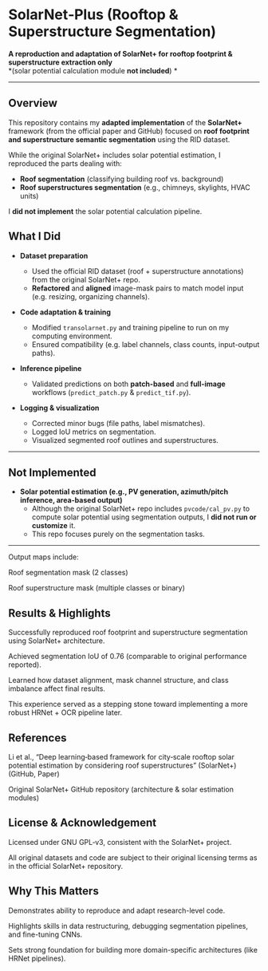 # SolarNet‑Plus (Rooftop & Superstructure Segmentation)

**A reproduction and adaptation of SolarNet+ for rooftop footprint & superstructure extraction only**  
*(solar potential calculation module **not included**) *

---

## Overview

This repository contains my **adapted implementation** of the **SolarNet+** framework (from the official paper and GitHub) focused on **roof footprint and superstructure semantic segmentation** using the RID dataset.

While the original SolarNet+ includes solar potential estimation, I reproduced the parts dealing with:
- **Roof segmentation** (classifying building roof vs. background)
- **Roof superstructures segmentation** (e.g., chimneys, skylights, HVAC units)

I **did not implement** the solar potential calculation pipeline.


## What I Did

- **Dataset preparation**  
  - Used the official RID dataset (roof + superstructure annotations) from the original SolarNet+ repo.  
  - **Refactored** and **aligned** image-mask pairs to match model input (e.g. resizing, organizing channels).

- **Code adaptation & training**  
  - Modified `transolarnet.py` and training pipeline to run on my computing environment.  
  - Ensured compatibility (e.g. label channels, class counts, input-output paths).

- **Inference pipeline**  
  - Validated predictions on both **patch-based** and **full-image** workflows (`predict_patch.py` & `predict_tif.py`).

- **Logging & visualization**  
  - Corrected minor bugs (file paths, label mismatches).  
  - Logged IoU metrics on segmentation.  
  - Visualized segmented roof outlines and superstructures.

---

## Not Implemented

- **Solar potential estimation (e.g., PV generation, azimuth/pitch inference, area-based output)**  
  - Although the original SolarNet+ repo includes `pvcode/cal_pv.py` to compute solar potential using segmentation outputs, I **did not run or customize** it.  
  - This repo focuses purely on the segmentation tasks.

---


Output maps include:

Roof segmentation mask (2 classes)

Roof superstructure mask (multiple classes or binary)

## Results & Highlights
Successfully reproduced roof footprint and superstructure segmentation using SolarNet+ architecture.

Achieved segmentation IoU of 0.76 (comparable to original performance reported).

Learned how dataset alignment, mask channel structure, and class imbalance affect final results.

This experience served as a stepping stone toward implementing a more robust HRNet + OCR pipeline later.

## References
Li et al., “Deep learning‑based framework for city‑scale rooftop solar potential estimation by considering roof superstructures” (SolarNet+) (GitHub, Paper)

Original SolarNet+ GitHub repository (architecture & solar estimation modules)

## License & Acknowledgement
Licensed under GNU GPL‑v3, consistent with the SolarNet+ project.

All original datasets and code are subject to their original licensing terms as in the official SolarNet+ repository.

## Why This Matters
Demonstrates ability to reproduce and adapt research-level code.

Highlights skills in data restructuring, debugging segmentation pipelines, and fine-tuning CNNs.

Sets strong foundation for building more domain-specific architectures (like HRNet pipelines).

